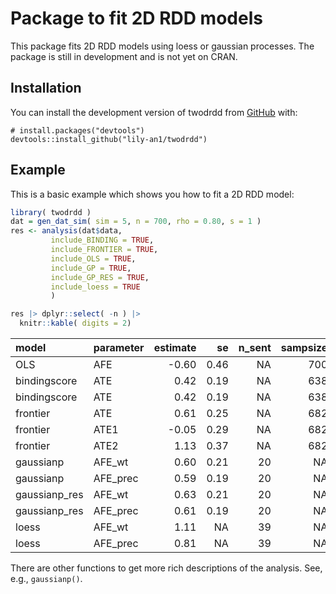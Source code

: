 
# Package to fit 2D RDD models

This package fits 2D RDD models using loess or gaussian processes. The
package is still in development and is not yet on CRAN.

## Installation

You can install the development version of twodrdd from
[GitHub](https://github.com/lily-an1/twodrdd) with:

    # install.packages("devtools")
    devtools::install_github("lily-an1/twodrdd")

## Example

This is a basic example which shows you how to fit a 2D RDD model:

``` r
library( twodrdd )
dat = gen_dat_sim( sim = 5, n = 700, rho = 0.80, s = 1 )
res <- analysis(dat$data, 
         include_BINDING = TRUE,
         include_FRONTIER = TRUE,
         include_OLS = TRUE,
         include_GP = TRUE,
         include_GP_RES = TRUE,
         include_loess = TRUE
         )

res |> dplyr::select( -n ) |>
  knitr::kable( digits = 2)
```

| model         | parameter | estimate |   se | n_sent | sampsize |
|:--------------|:----------|---------:|-----:|-------:|---------:|
| OLS           | AFE       |    -0.60 | 0.46 |     NA |      700 |
| bindingscore  | ATE       |     0.42 | 0.19 |     NA |      638 |
| bindingscore  | ATE       |     0.42 | 0.19 |     NA |      638 |
| frontier      | ATE       |     0.61 | 0.25 |     NA |      682 |
| frontier      | ATE1      |    -0.05 | 0.29 |     NA |      682 |
| frontier      | ATE2      |     1.13 | 0.37 |     NA |      682 |
| gaussianp     | AFE_wt    |     0.60 | 0.21 |     20 |       NA |
| gaussianp     | AFE_prec  |     0.59 | 0.19 |     20 |       NA |
| gaussianp_res | AFE_wt    |     0.63 | 0.21 |     20 |       NA |
| gaussianp_res | AFE_prec  |     0.61 | 0.19 |     20 |       NA |
| loess         | AFE_wt    |     1.11 |   NA |     39 |       NA |
| loess         | AFE_prec  |     0.81 |   NA |     39 |       NA |

There are other functions to get more rich descriptions of the analysis.
See, e.g., `gaussianp()`.
